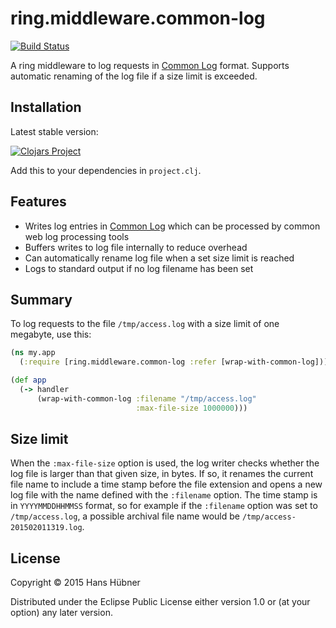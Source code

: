 # ring.middleware.common-log #

[![Build Status](https://travis-ci.org/hanshuebner/ring.middleware.common-log.svg?branch=master)](https://travis-ci.org/hanshuebner/ring.middleware.common-log)

A ring middleware to log requests in
[Common Log](http://en.wikipedia.org/wiki/Common_Log_Format) format.
Supports automatic renaming of the log file if a size limit is
exceeded.

## Installation ##

Latest stable version:

[![Clojars Project](http://clojars.org/ring-middleware-common-log/latest-version.svg)](http://clojars.org/ring-middleware-common-log)

Add this to your dependencies in `project.clj`.

## Features ##

 - Writes log entries in [Common Log](http://en.wikipedia.org/wiki/Common_Log_Format) which can be processed by common web log processing tools
 - Buffers writes to log file internally to reduce overhead
 - Can automatically rename log file when a set size limit is reached
 - Logs to standard output if no log filename has been set

## Summary ##

To log requests to the file `/tmp/access.log` with a size limit of one
megabyte, use this:

```clojure
(ns my.app
  (:require [ring.middleware.common-log :refer [wrap-with-common-log]))

(def app
  (-> handler
      (wrap-with-common-log :filename "/tmp/access.log"
                            :max-file-size 1000000)))
```

## Size limit ##

When the `:max-file-size` option is used, the log writer checks
whether the log file is larger than that given size, in bytes.  If so,
it renames the current file name to include a time stamp before the
file extension and opens a new log file with the name defined with the
`:filename` option.  The time stamp is in `YYYYMMDDHHMMSS` format, so
for example if the `:filename` option was set to `/tmp/access.log`, a
possible archival file name would be `/tmp/access-201502011319.log`.

## License ##

Copyright © 2015 Hans Hübner

Distributed under the Eclipse Public License either version 1.0 or (at
your option) any later version.
